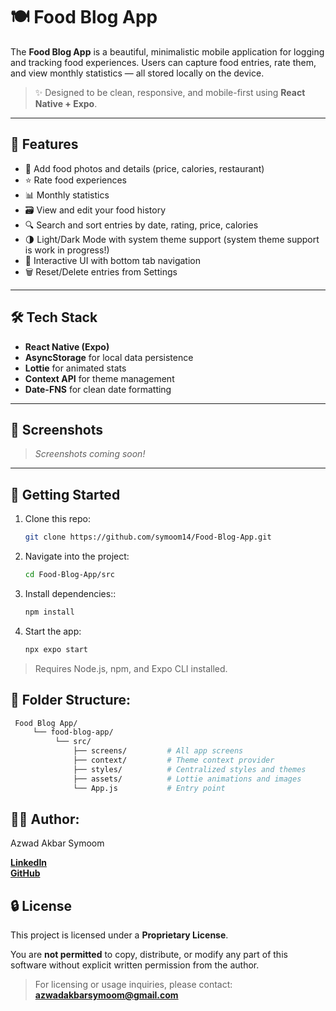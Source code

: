 # 🍽️ Food Blog App

The **Food Blog App** is a beautiful, minimalistic mobile application for logging and tracking food experiences. Users can capture food entries, rate them, and view monthly statistics — all stored locally on the device.

> ✨ Designed to be clean, responsive, and mobile-first using **React Native + Expo**.

---

## 📱 Features

- 📸 Add food photos and details (price, calories, restaurant)
- ⭐ Rate food experiences
- 📊 Monthly statistics
- 🗃️ View and edit your food history
- 🔍 Search and sort entries by date, rating, price, calories
- 🌗 Light/Dark Mode with system theme support (system theme support is work in progress!)
- 🧭 Interactive UI with bottom tab navigation
- 🗑️ Reset/Delete entries from Settings

---

## 🛠 Tech Stack

- **React Native (Expo)**
- **AsyncStorage** for local data persistence
- **Lottie** for animated stats
- **Context API** for theme management
- **Date-FNS** for clean date formatting

---

## 📸 Screenshots

> _Screenshots coming soon!_

---

## 🚀 Getting Started

1. Clone this repo:
   ```bash
   git clone https://github.com/symoom14/Food-Blog-App.git

2. Navigate into the project:
   ```bash
   cd Food-Blog-App/src
   
3. Install dependencies::
   ```bash
   npm install
   
4. Start the app:
   ```bash
   npx expo start

> Requires Node.js, npm, and Expo CLI installed.

## 📂 Folder Structure:
  ```bash
   Food Blog App/
       └── food-blog-app/
            └── src/
                ├── screens/         # All app screens
                ├── context/         # Theme context provider
                ├── styles/          # Centralized styles and themes
                ├── assets/          # Lottie animations and images
                └── App.js           # Entry point
```
## 👨‍💻 Author:
Azwad Akbar Symoom

[**LinkedIn**](www.linkedin.com/in/azwadsymoom)  
[**GitHub**](https://github.com/symoom14/symoom14) 

## 🔒 License
This project is licensed under a **Proprietary License**.

You are **not permitted** to copy, distribute, or modify any part of this software without explicit written permission from the author.
> For licensing or usage inquiries, please contact: **azwadakbarsymoom@gmail.com**
